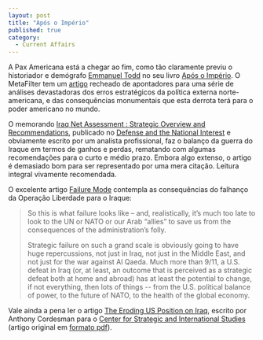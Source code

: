 ```yaml
---
layout: post
title: "Após o Império"
published: true
category:
  - Current Affairs
---
```


A Pax Americana está a chegar ao fim, como tão claramente previu o
historiador e demógrafo [Emmanuel Todd] no seu livro [Após o Império]. O
MetaFilter tem um [artigo] recheado de apontadores para uma série de
análises devastadoras dos erros estratégicos da política externa
norte-americana, e das consequências monumentais que esta derrota terá
para o poder americano no mundo.

O memorando [Iraq Net Assessment : Strategic Overview and
Recommendations], publicado no [Defense and the National Interest] e
obviamente escrito por um analista profissional, faz o balanço da guerra
do Iraque em termos de ganhos e perdas, rematando com algumas
recomendações para o curto e médio prazo. Embora algo extenso, o artigo
é demasiado bom para ser representado por uma mera citação. Leitura
integral vivamente recomendada.

O excelente artigo [Failure Mode] contempla as consequências do falhanço
da Operação Liberdade para o Iraque:

> So this is what failure looks like – and, realistically, it’s much too
> late to look to the UN or NATO or our Arab “allies” to save us from
> the consequences of the administration’s folly.
>
> Strategic failure on such a grand scale is obviously going to have
> huge repercussions, not just in Iraq, not just in the Middle East, and
> not just for the war against Al Qaeda. Much more than 9/11, a U.S.
> defeat in Iraq (or, at least, an outcome that is perceived as a
> strategic defeat both at home and abroad) has at least the potential
> to change, if not everything, then lots of things -- from the U.S.
> political balance of power, to the future of NATO, to the health of
> the global economy.

Vale ainda a pena ler o artigo [The Eroding US Position on Iraq],
escrito por Anthony Cordesman para o [Center for Strategic and
International Studies] (artigo original em [formato pdf]).

  [Emmanuel Todd]: http://www.herodote.net/livreTodd.htm
  [Após o Império]: http://www.edicoes70.pt/edicoes70/livro.asp?id=1212
  [artigo]: http://www.metafilter.com/mefi/33382
  [Iraq Net Assessment : Strategic Overview and Recommendations]: http://www.d-n-i.net/fcs/comments/c510.htm
  [Defense and the National Interest]: http://www.d-n-i.net/
  [Failure Mode]: http://billmon.org/archives/001487.html#more
    "Whiskey Bar: Failure Mode"
  [The Eroding US Position on Iraq]: http://216.239.53.104/search?q=cache:0z8gUGUBQWoJ:www.csis.org/features/iraq_whatdone.pdf+%22What+is+to+Be+Done+Anthony+H.+Cordesman%22&hl=en
  [Center for Strategic and International Studies]: http://www.csis.org
  [formato pdf]: http://www.csis.org/features/iraq_whatdone.pdf
